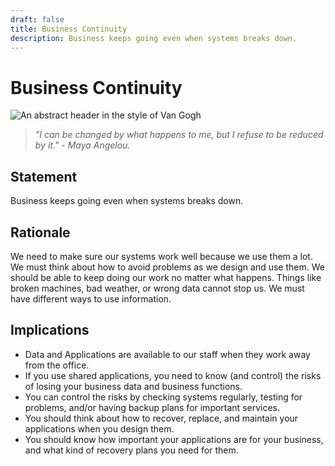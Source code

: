 ```yaml
---
draft: false
title: Business Continuity
description: Business keeps going even when systems breaks down.
---
```

# Business Continuity

![An abstract header in the style of Van Gogh](../../../images/header01.png)

> *"I can be changed by what happens to me, but I refuse to be reduced by it." - Maya Angelou.*

## Statement

Business keeps going even when systems breaks down.

## Rationale

We need to make sure our systems work well because we use them a lot. We must think about how to avoid problems as we design and use them. We should be able to keep doing our work no matter what happens. Things like broken machines, bad weather, or wrong data cannot stop us. We must have different ways to use information.

## Implications

* Data and Applications are available to our staff when they work away from the office.
* If you use shared applications, you need to know (and control) the risks of losing your business data and business functions.
* You can control the risks by checking systems regularly, testing for problems, and/or having backup plans for important services.
* You should think about how to recover, replace, and maintain your applications when you design them.
* You should know how important your applications are for your business, and what kind of recovery plans you need for them.
